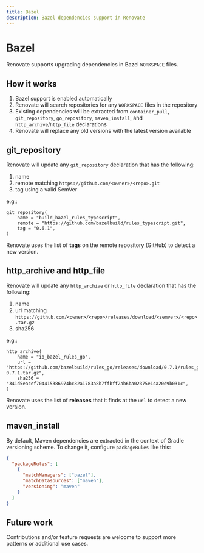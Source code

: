 ```yaml
---
title: Bazel
description: Bazel dependencies support in Renovate
---
```


# Bazel

Renovate supports upgrading dependencies in Bazel `WORKSPACE` files.

## How it works

1. Bazel support is enabled automatically
2. Renovate will search repositories for any `WORKSPACE` files in the repository
3. Existing dependencies will be extracted from `container_pull`, `git_repository`, `go_repository`, `maven_install`, and `http_archive`/`http_file` declarations
4. Renovate will replace any old versions with the latest version available

## git_repository

Renovate will update any `git_repository` declaration that has the following:

1. name
2. remote matching `https://github.com/<owner>/<repo>.git`
3. tag using a valid SemVer

e.g.:

```
git_repository(
    name = "build_bazel_rules_typescript",
    remote = "https://github.com/bazelbuild/rules_typescript.git",
    tag = "0.6.1",
)
```

Renovate uses the list of **tags** on the remote repository (GitHub) to detect a new version.

## http_archive and http_file

Renovate will update any `http_archive` or `http_file` declaration that has the following:

1. name
2. url matching `https://github.com/<owner>/<repo>/releases/download/<semver>/<repo>.tar.gz`
3. sha256

e.g.:

```
http_archive(
    name = "io_bazel_rules_go",
    url = "https://github.com/bazelbuild/rules_go/releases/download/0.7.1/rules_go-0.7.1.tar.gz",
    sha256 = "341d5eacef704415386974bc82a1783a8b7ffbff2ab6ba02375e1ca20d9b031c",
)
```

Renovate uses the list of **releases** that it finds at the `url` to detect a new version.

## maven_install

By default, Maven dependencies are extracted in the context of Gradle versioning scheme.
To change it, configure `packageRules` like this:

```json
{
  "packageRules": [
    {
      "matchManagers": ["bazel"],
      "matchDatasources": ["maven"],
      "versioning": "maven"
    }
  ]
}
```

## Future work

Contributions and/or feature requests are welcome to support more patterns or additional use cases.
